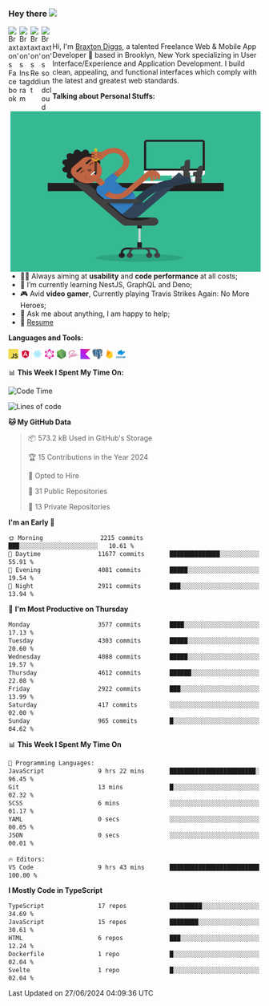 ### Hey there <img src="https://media.giphy.com/media/hvRJCLFzcasrR4ia7z/giphy.gif" width="25">
<a href="https://www.facebook.com/BiggDiggz">
  <img align="left" alt="Braxton's Facebook" width="22px" src="https://cdn.jsdelivr.net/npm/simple-icons@v3/icons/facebook.svg" />
</a>
<a href="http://instagram.com/biggdiggz">
  <img align="left" alt="Braxton's Instagram" width="22px" src="https://cdn.jsdelivr.net/npm/simple-icons@v3/icons/instagram.svg" />
</a>
<a href="https://reddit.com/user/BiggDiggz/">
  <img align="left" alt="Braxton's Reddit" width="22px" src="https://cdn.jsdelivr.net/npm/simple-icons@v3/icons/reddit.svg" />
</a>
<a href="https://soundcloud.com/braxton-diggs">
  <img align="left" alt="Braxton's soundcloud" width="22px" src="https://cdn.jsdelivr.net/npm/simple-icons@v3/icons/soundcloud.svg" />
</a>

<br />

Hi, I'm [Braxton Diggs](https://braxtondiggs.com/), a talented Freelance Web & Mobile App Developer 🚀 based in Brooklyn, New York specializing in User Interface/Experience and Application Development. I build clean, appealing, and functional interfaces which comply with the latest and greatest web standards.

  <img align="right" alt="GIF" src="https://github.com/braxtondiggs/braxtondiggs/blob/master/coder.gif?raw=true" width="500" height="320" />
  
**Talking about Personal Stuffs:**

- 🧑‍💻 Always aiming at **usability** and **code performance** at all costs;
- 🌱 I’m currently learning NestJS, GraphQL and Deno;
- 🎮 Avid **video gamer**, Currently playing Travis Strikes Again: No More Heroes;
- 💬 Ask me about anything, I am happy to help;
- 📝 [Resume](https://braxtondiggs.com/assets/resume/braxton-diggs.pdf)

**Languages and Tools:**  

<code><img height="20" src="https://raw.githubusercontent.com/github/explore/80688e429a7d4ef2fca1e82350fe8e3517d3494d/topics/javascript/javascript.png"></code>
<code><img height="20" src="https://raw.githubusercontent.com/github/explore/80688e429a7d4ef2fca1e82350fe8e3517d3494d/topics/angular/angular.png"></code>
<code><img height="20" src="https://raw.githubusercontent.com/github/explore/80688e429a7d4ef2fca1e82350fe8e3517d3494d/topics/react/react.png"></code>
<code><img height="20" src="https://raw.githubusercontent.com/github/explore/5c058a388828bb5fde0bcafd4bc867b5bb3f26f3/topics/graphql/graphql.png"></code>
<code><img height="20" src="https://raw.githubusercontent.com/github/explore/80688e429a7d4ef2fca1e82350fe8e3517d3494d/topics/nodejs/nodejs.png"></code>
<code><img height="20" src="https://raw.githubusercontent.com/github/explore/80688e429a7d4ef2fca1e82350fe8e3517d3494d/topics/sass/sass.png"></code>
<code><img height="20" src="https://raw.githubusercontent.com/github/explore/80688e429a7d4ef2fca1e82350fe8e3517d3494d/topics/kotlin/kotlin.png"></code>
<code><img height="20" src="https://raw.githubusercontent.com/github/explore/80688e429a7d4ef2fca1e82350fe8e3517d3494d/topics/postgresql/postgresql.png"></code>
<code><img height="20" src="https://raw.githubusercontent.com/github/explore/80688e429a7d4ef2fca1e82350fe8e3517d3494d/topics/firebase/firebase.png"></code>
<code><img height="20" src="https://raw.githubusercontent.com/github/explore/80688e429a7d4ef2fca1e82350fe8e3517d3494d/topics/docker/docker.png"></code>

📊 **This Week I Spent My Time On:**
<!--START_SECTION:waka-->
![Code Time](http://img.shields.io/badge/Code%20Time-5%2C847%20hrs%2023%20mins-blue)

![Lines of code](https://img.shields.io/badge/From%20Hello%20World%20I%27ve%20Written-37.9%20million%20lines%20of%20code-blue)

**🐱 My GitHub Data** 

> 📦 573.2 kB Used in GitHub's Storage 
 > 
> 🏆 15 Contributions in the Year 2024
 > 
> 💼 Opted to Hire
 > 
> 📜 31 Public Repositories 
 > 
> 🔑 13 Private Repositories 
 > 
**I'm an Early 🐤** 

```text
🌞 Morning                2215 commits        ███░░░░░░░░░░░░░░░░░░░░░░   10.61 % 
🌆 Daytime                11677 commits       ██████████████░░░░░░░░░░░   55.91 % 
🌃 Evening                4081 commits        █████░░░░░░░░░░░░░░░░░░░░   19.54 % 
🌙 Night                  2911 commits        ███░░░░░░░░░░░░░░░░░░░░░░   13.94 % 
```
📅 **I'm Most Productive on Thursday** 

```text
Monday                   3577 commits        ████░░░░░░░░░░░░░░░░░░░░░   17.13 % 
Tuesday                  4303 commits        █████░░░░░░░░░░░░░░░░░░░░   20.60 % 
Wednesday                4088 commits        █████░░░░░░░░░░░░░░░░░░░░   19.57 % 
Thursday                 4612 commits        ██████░░░░░░░░░░░░░░░░░░░   22.08 % 
Friday                   2922 commits        ███░░░░░░░░░░░░░░░░░░░░░░   13.99 % 
Saturday                 417 commits         ░░░░░░░░░░░░░░░░░░░░░░░░░   02.00 % 
Sunday                   965 commits         █░░░░░░░░░░░░░░░░░░░░░░░░   04.62 % 
```


📊 **This Week I Spent My Time On** 

```text
💬 Programming Languages: 
JavaScript               9 hrs 22 mins       ████████████████████████░   96.45 % 
Git                      13 mins             █░░░░░░░░░░░░░░░░░░░░░░░░   02.32 % 
SCSS                     6 mins              ░░░░░░░░░░░░░░░░░░░░░░░░░   01.17 % 
YAML                     0 secs              ░░░░░░░░░░░░░░░░░░░░░░░░░   00.05 % 
JSON                     0 secs              ░░░░░░░░░░░░░░░░░░░░░░░░░   00.01 % 

🔥 Editors: 
VS Code                  9 hrs 43 mins       █████████████████████████   100.00 % 
```

**I Mostly Code in TypeScript** 

```text
TypeScript               17 repos            █████████░░░░░░░░░░░░░░░░   34.69 % 
JavaScript               15 repos            ████████░░░░░░░░░░░░░░░░░   30.61 % 
HTML                     6 repos             ███░░░░░░░░░░░░░░░░░░░░░░   12.24 % 
Dockerfile               1 repo              █░░░░░░░░░░░░░░░░░░░░░░░░   02.04 % 
Svelte                   1 repo              █░░░░░░░░░░░░░░░░░░░░░░░░   02.04 % 
```




 Last Updated on 27/06/2024 04:09:36 UTC
<!--END_SECTION:waka-->
